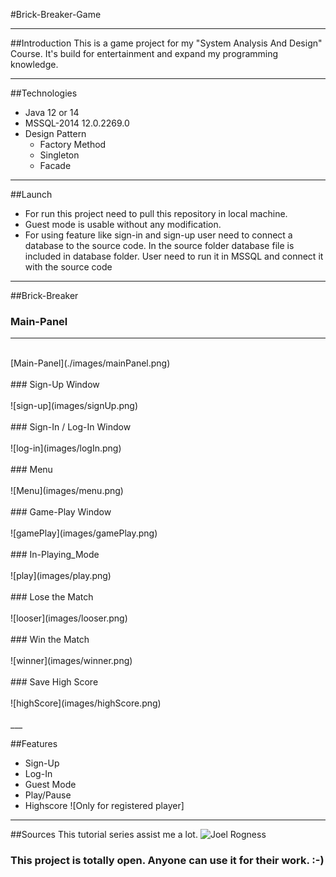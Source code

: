 #Brick-Breaker-Game

___
##Introduction
This is a game project for my "System Analysis And Design" Course.
It's build for entertainment and expand my programming knowledge.

___

##Technologies
- Java 12 or 14
- MSSQL-2014 12.0.2269.0
- Design Pattern
	- Factory Method
	- Singleton
	- Facade

___
##Launch

- For run this project need to pull this repository in local machine.
- Guest mode is usable without any modification. 
- For using feature like sign-in and sign-up user need to connect a database to the source code.
	In the source folder database file is included in database folder. User need to run it in MSSQL and connect it with the source code

___
##Brick-Breaker
### Main-Panel
---
<br/>
[Main-Panel](./images/mainPanel.png)
<br/>
<br/>
### Sign-Up Window

<br/>
<br/>
![sign-up](images/signUp.png)
<br/>
<br/>
### Sign-In / Log-In Window
<br/>
<br/>
![log-in](images/logIn.png)
<br/>
<br/>
### Menu 
<br/>
<br/>
![Menu](images/menu.png)
<br/>
<br/>
### Game-Play Window
<br/>
<br/>
![gamePlay](images/gamePlay.png)
<br/>
<br/>
### In-Playing_Mode
<br/>
<br/>
![play](images/play.png)
<br/>
<br/>
### Lose the Match
<br/>
<br/>
![looser](images/looser.png)
<br/>
<br/>
### Win the Match
<br/>
<br/>
![winner](images/winner.png)
<br/>
<br/>
### Save High Score
<br/>
<br/>
![highScore](images/highScore.png)
<br/>
<br/>
___

##Features
- Sign-Up
- Log-In
- Guest Mode
- Play/Pause
- Highscore ![Only for registered player]
___

##Sources
This tutorial series assist me a lot.
![Joel Rogness](https://www.youtube.com/watch?v=Qc_OlE1Xn38&list=PLn6h3KPOiM-ErYSmMH1ULtyKTE765d0V3)

### This project is totally open. Anyone can use it for their work. :-)
